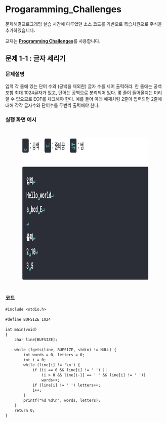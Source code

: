 # Progaramming_Challenges


문제해결프로그래밍 실습 시간에 다루었던 소스 코드를 기반으로 복습차원으로 주석을 추가하였습니다.

교재는 [**Programming Challenges**](http://www.programming-challenges.com)를 사용합니다.


## 문제 1-1 : 글자 세리기

### 문제설명

입력 각 줄에 있는 단어 수와 (공백을 제외한) 글자 수를 세어 출력하라. 한 줄에는 공백 포함 최대 1024글자가 있고, 단어는 공백으로 분리되어 있다. 몇 줄이 들어올지는 미리 알 수 없으므로 EOF를 체크해야 한다. 예를 들어 아래 예제처럼 2줄이 입력되면 2줄에 대해 각각 글자수와 단어수를 두번씩 출력해야 한다.

### 실행 화면 예시

<br><center><img src="/img/1-1.png" width="400" height="450"></img></center><br/>

### 코드
```
#include <stdio.h>

#define BUFSIZE 1024

int main(void)
{
    char line[BUFSIZE];

    while (fgets(line, BUFSIZE, stdin) != NULL) {
        int words = 0, letters = 0;
        int i = 0;
        while (line[i] != '\n') {
            if ((i == 0 && line[i] != ' ') ||
                (i > 0 && line[i-1] == ' ' && line[i] != ' '))
                words++;
            if (line[i] != ' ') letters++;
            i++;
        }
        printf("%d %d\n", words, letters);
    }
    return 0;
}
```
